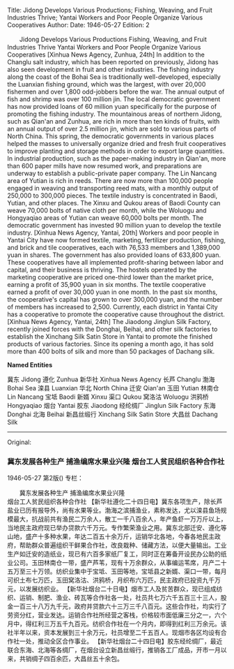 Title: Jidong Develops Various Productions; Fishing, Weaving, and Fruit Industries Thrive; Yantai Workers and Poor People Organize Various Cooperatives
Author:
Date: 1946-05-27
Edition: 2

　　Jidong Develops Various Productions
    Fishing, Weaving, and Fruit Industries Thrive
    Yantai Workers and Poor People Organize Various Cooperatives
    [Xinhua News Agency, Zunhua, 24th] In addition to the Changlu salt industry, which has been reported on previously, Jidong has also seen development in fruit and other industries. The fishing industry along the coast of the Bohai Sea is traditionally well-developed, especially the Luanxian fishing ground, which was the largest, with over 20,000 fishermen and over 1,800 odd-jobbers before the war. The annual output of fish and shrimp was over 100 million jin. The local democratic government has now provided loans of 60 million yuan specifically for the purpose of promoting the fishing industry. The mountainous areas of northern Jidong, such as Qian'an and Zunhua, are rich in more than ten kinds of fruits, with an annual output of over 2.5 million jin, which are sold to various parts of North China. This spring, the democratic governments in various places helped the masses to universally organize dried and fresh fruit cooperatives to improve planting and storage methods in order to export large quantities. In industrial production, such as the paper-making industry in Qian'an, more than 600 paper mills have now resumed work, and preparations are underway to establish a public-private paper company. The Lin Nancang area of Yutian is rich in reeds. There are now more than 100,000 people engaged in weaving and transporting reed mats, with a monthly output of 250,000 to 300,000 pieces. The textile industry is concentrated in Baodi, Yutian, and other places. The Xinxu and Qukou areas of Baodi County can weave 70,000 bolts of native cloth per month, while the Woluogu and Hongyaqiao areas of Yutian can weave 60,000 bolts per month. The democratic government has invested 90 million yuan to develop the textile industry.
    [Xinhua News Agency, Yantai, 20th] Workers and poor people in Yantai City have now formed textile, marketing, fertilizer production, fishing, and brick and tile cooperatives, each with 76,533 members and 1,389,000 yuan in shares. The government has also provided loans of 633,800 yuan. These cooperatives have all implemented profit-sharing between labor and capital, and their business is thriving. The hostels operated by the marketing cooperative are priced one-third lower than the market price, earning a profit of 35,900 yuan in six months. The textile cooperative earned a profit of over 30,000 yuan in one month. In the past six months, the cooperative's capital has grown to over 300,000 yuan, and the number of members has increased to 2,500. Currently, each district in Yantai City has a cooperative to promote the cooperative cause throughout the district.
    [Xinhua News Agency, Yantai, 24th] The Jiaodong Jinglun Silk Factory, recently joined forces with the Donghai, Beihai, and other silk factories to establish the Xinchang Silk Satin Store in Yantai to promote the finished products of various factories. Since its opening a month ago, it has sold more than 400 bolts of silk and more than 50 packages of Dachang silk.

**Named Entities**

冀东  Jidong
遵化  Zunhua
新华社  Xinhua News Agency
长芦  Changlu
渤海  Bohai Sea
滦县  Luanxian
华北  North China
迁安  Qian'an
玉田  Yutian
林南仓  Lin Nancang
宝坻  Baodi
新婿  Xinxu
渠口  Qukou
窝洛沽  Woluogu
洪鸦桥  Hongyaqiao
烟台  Yantai
胶东  Jiaodong
经纶绸厂  Jinglun Silk Factory
东海  Donghai
北海  Beihai
新昌丝缎行  Xinchang Silk Satin Store
大昌丝  Dachang Silk



<hr /> 

Original: 


### 冀东发展各种生产  捕渔编席水果业兴隆  烟台工人贫民组织各种合作社

1946-05-27
第2版()
专栏：

　　冀东发展各种生产
    捕渔编席水果业兴隆           
    烟台工人贫民组织各种合作社
    【新华社遵化二十四日电】冀东各项生产，除长芦盐业已历有报导外，尚有水果等业。渤海之滨捕渔业，素称发达，尤以滦县鱼场规模最大，抗战前共有渔民二万余人，散工一千八百余人，年产鱼虾一万万斤以上，当地民主政府现已举办贷款六千万元。专作繁荣渔业之用。冀东北部迁安、遵化等山地，盛产十多种水果，年达二百五十余万斤，运销华北各地，今春各地民主政府，帮助群众普遍组织干鲜果合作社，改良栽种、储藏方法，以便大量输出。工业生产如迁安的造纸业，现已有六百多家纸厂复工，同时正在筹备开设民办公助的纸业公司。玉田林南仓一带，盛产芦苇，现有十万余群众，从事编运苇席，月产二十五万至三十万领。纺织业集中于宝坻、玉田等地，宝坻县之新婿、渠口一带，每月可织土布七万匹，玉田窝洛沽、洪鸦桥，月织布六万匹，民主政府已投资九千万元，以发展纺织业。
    【新华社烟台二十日电】烟市工人及贫苦群众，现已组成纺织、运销、制肥、渔业、砖瓦等合作社各一处，社员共七万六千五百三十三人，股金一百三十八万九千元，政府并贷款六十三万三千八百元。这些合作社，均实行了劳资分红，营业发达。运销合作社所经营之客栈，价格较市面低廉三分之一，六个月中，得红利三万五千九百元。纺织合作社在一个月内，即得到红利三万余元。该社半年以来，资本发展到三十余万元，社员增至二千五百人。现烟市各区均设有合作社一处，推动全区合作事业。
    【新华社烟台二十四日电】胶东经纶绸厂，最近联合东海、北海等各绸厂，在烟台设立新昌丝缎行，推销各工厂成品，开市一月以来，共销绸子四百余匹，大昌丝五十余包。
